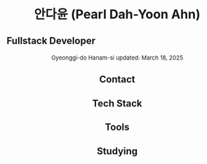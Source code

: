 <div style="text-align: center">
<h1>안다윤 (Pearl Dah-Yoon Ahn)</h1>
<h2 style="display: flex;">Fullstack Developer</h2>
<span style="font-size: 13px; left: 0">Gyeonggi-do Hanam-si</span>
<span style="font-size: 13px; right: 0">updated: March 18, 2025</span>

<h2>Contact</h2>
<h2>Tech Stack</h2>
<h2>Tools</h2>
<h2>Studying</h2>
</div>

<!--
**lolddong/lolddong** is a ✨ _special_ ✨ repository because its `README.md` (this file) appears on your GitHub profile.

Here are some ideas to get you started:

- 🔭 I’m currently working on ...
- 🌱 I’m currently learning ...
- 👯 I’m looking to collaborate on ...
- 🤔 I’m looking for help with ...
- 💬 Ask me about ...
- 📫 How to reach me: ...
- 😄 Pronouns: ...
- ⚡ Fun fact: ...
-->
